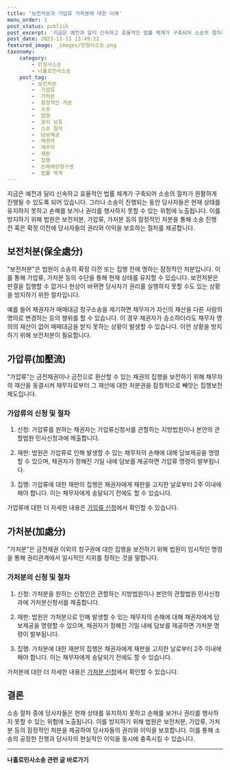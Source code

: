 ```yaml
---
title: '보전처분과 가압류 가처분에 대한 이해'
menu_order: 1
post_status: publish
post_excerpt: '지금은 예전과 달리 신속하고 효율적인 법률 체계가 구축되어 소송의 절차가 원활하게 진행될 수 있도록 되어 있습니다. 그러나 소송이 진행되는 동안 당사자들은 현재 상태를 유지하지 못하고 손해를 보거나 권리를 행사하지 못할 수 있는 위험에 노출됩니다. 이를 방지하기 위해 법원은 보전처분, 가압류, 가처분 등의 잠정적인 처분을 통해 소송 진행 전 혹은 확정 이전에 당사자들의 권리와 이익을 보호하는 절차를 제공합니다.'
post_date: 2023-11-13 13:49:22
featured_image: _images/민형사소송.png
taxonomy:
    category:
        - 민형사소송
        - 나홀로민사소송
    post_tag:
        - 보전처분
        -  가압류
        -  가처분
        -  잠정적인 처분
        -  소송
        -  법원
        -  권리 보호
        -  소송 절차
        -  담보제공
        -  채권자
        -  채무자
        -  재판
        -  집행
        -  손해배상청구권
        -  법률 체계
---
```



지금은 예전과 달리 신속하고 효율적인 법률 체계가 구축되어 소송의 절차가 원활하게 진행될 수 있도록 되어 있습니다. 그러나 소송이 진행되는 동안 당사자들은 현재 상태를 유지하지 못하고 손해를 보거나 권리를 행사하지 못할 수 있는 위험에 노출됩니다. 이를 방지하기 위해 법원은 보전처분, 가압류, 가처분 등의 잠정적인 처분을 통해 소송 진행 전 혹은 확정 이전에 당사자들의 권리와 이익을 보호하는 절차를 제공합니다.

## 보전처분(保全處分)

"보전처분"은 법원이 소송의 확정 이전 또는 집행 전에 명하는 잠정적인 처분입니다. 이를 통해 가압류, 가처분 등의 수단을 통해 현재 상태를 유지할 수 있습니다. 보전처분은 판결을 집행할 수 없거나 현상이 바뀌면 당사자가 권리를 실행하지 못할 수도 있는 상황을 방지하기 위한 절차입니다.

예를 들어 채권자가 매매대금 청구소송을 제기하면 채무자가 자신의 재산을 다른 사람의 명의로 변경하는 등의 행위를 할 수 있습니다. 이 경우 채권자가 승소하더라도 채무자 명의의 재산이 없어 매매대금을 받지 못하는 상황이 발생할 수 있습니다. 이런 상황을 방지하기 위해 보전처분이 필요합니다.

## 가압류(加壓流)

"가압류"는 금전채권이나 금전으로 환산할 수 있는 채권의 집행을 보전하기 위해 채무자의 재산을 동결시켜 채무자로부터 그 재산에 대한 처분권을 잠정적으로 빼앗는 집행보전제도입니다.

### 가압류의 신청 및 절차

1. 신청: 가압류를 원하는 채권자는 가압류신청서를 관할하는 지방법원이나 본안의 관할법원 민사신청과에 제출합니다.

2. 재판: 법원은 가압류로 인해 발생할 수 있는 채무자의 손해에 대해 담보제공을 명령할 수 있으며, 채권자가 정해진 기일 내에 담보를 제공하면 가압류 명령이 발부됩니다.

3. 집행: 가압류에 대한 재판의 집행은 채권자에게 재판을 고지한 날로부터 2주 이내에 해야 합니다. 이는 채무자에게 송달되기 전에도 할 수 있습니다.

가압류에 대한 더 자세한 내용은 [가압류 신청](링크)에서 확인할 수 있습니다.

## 가처분(加處分)

"가처분"은 금전채권 이외의 청구권에 대한 집행을 보전하기 위해 법원이 임시적인 명령을 통해 권리관계에서 일시적인 지위를 정하는 것을 말합니다.

### 가처분의 신청 및 절차

1. 신청: 가처분을 원하는 신청인은 관할하는 지방법원이나 본안의 관할법원 민사신청과에 가처분신청서를 제출합니다.

2. 재판: 법원은 가처분으로 인해 발생할 수 있는 채무자의 손해에 대해 채권자에게 담보제공을 명령할 수 있으며, 채권자가 정해진 기일 내에 담보를 제공하면 가처분 명령이 발부됩니다.

3. 집행: 가처분에 대한 재판의 집행은 채권자에게 재판을 고지한 날로부터 2주 이내에 해야 합니다. 이는 채무자에게 송달되기 전에도 할 수 있습니다.

가처분에 대한 더 자세한 내용은 [가처분 신청](링크)에서 확인할 수 있습니다.

## 결론

소송 절차 중에 당사자들은 현재 상태를 유지하지 못하고 손해를 보거나 권리를 행사하지 못할 수 있는 위험에 노출됩니다. 이를 방지하기 위해 법원은 보전처분, 가압류, 가처분 등의 잠정적인 처분을 제공하여 당사자들의 권리와 이익을 보호합니다. 이를 통해 소송의 공정한 진행과 당사자의 현실적인 이익을 동시에 충족시킬 수 있습니다.
<!-- wp:separator -->
<hr class="wp-block-separator has-alpha-channel-opacity"/>
<!-- /wp:separator -->

<!-- wp:group {"backgroundColor":"base","layout":{"type":"constrained"}} -->
<div class="wp-block-group has-base-background-color has-background"><!-- wp:paragraph {"align":"center","fontSize":"medium"} -->
<p class="has-text-align-center has-large-font-size"><strong>나홀로민사소송 관련 글 바로가기</strong></p>
<!-- /wp:paragraph -->


<!-- wp:latest-posts
{"categories":[{"id":14767,"count":19,"description":"","link":"https://uknowlaw.com/category/%eb%82%98%ed%99%80%eb%a1%9c%eb%af%bc%ec%82%ac%ec%86%8c%ec%86%a1/","name":"나홀로민사소송","slug":"나홀로민사소송","taxonomy":"category","parent":0,"meta":[],"_links":{"self":[{"href":"https://uknowlaw.com/wp-json/wp/v2/categories/14767"}],"collection":[{"href":"https://uknowlaw.com/wp-json/wp/v2/categories"}],"about":[{"href":"https://uknowlaw.com/wp-json/wp/v2/taxonomies/category"}],"wp:post_type":[{"href":"https://uknowlaw.com/wp-json/wp/v2/posts?categories=14767"}],"curies":[{"name":"wp","href":"https://api.w.org/{rel}","templated":true}]}}],"postsToShow":100,"excerptLength":28,"postLayout":"grid","columns":2,"featuredImageAlign":"left","featuredImageSizeSlug":"large","fontSize":"small"} /--></div>
<!-- /wp:group -->